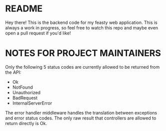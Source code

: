 # README
Hey there! This is the backend code for my feasty web application. This is always a work in progress, so feel free to watch this repo and maybe even open a pull request if you'd like!

# NOTES FOR PROJECT MAINTAINERS
Only the following 5 status codes are currently allowed to be returned from the API:
- Ok
- NotFound
- Unauthorized
- BadRequest
- InternalServerError

The error handler middleware handles the translation between exceptions and error status codes.
The only raw result that controllers are allowed to return directly is Ok.